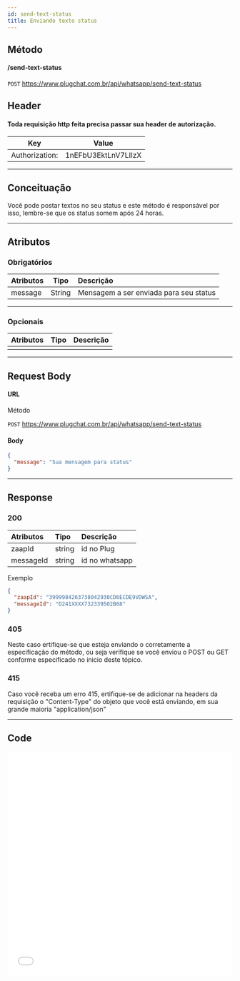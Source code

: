 ```yaml
---
id: send-text-status
title: Enviando texto status
---
```


## Método

#### /send-text-status

`POST` https://www.plugchat.com.br/api/whatsapp/send-text-status

## Header
#### Toda requisição http feita precisa passar sua header de autorização.


| Key            | Value                   |
| :------------: |   :---------------:     |
| Authorization: |   1nEFbU3EktLnV7LIIzX   |

---

## Conceituação

Você pode postar textos no seu status e este método é responsável  por isso, lembre-se que os status somem após 24 horas.

---

## Atributos

### Obrigatórios

| Atributos |  Tipo  | Descrição                              |
| :-------- | :----: | :------------------------------------- |
| message   | String | Mensagem a ser enviada para seu status |

---

### Opcionais

| Atributos | Tipo | Descrição |
| :-------- | :--: | :-------- |
|           |      |           |

---

## Request Body

#### URL

Método

`POST` https://www.plugchat.com.br/api/whatsapp/send-text-status

#### Body

```json
{
  "message": "Sua mensagem para status"
}
```

---

## Response

### 200

| Atributos | Tipo   | Descrição      |
| :-------- | :----- | :------------- |
| zaapId    | string | id no Plug     |
| messageId | string | id no whatsapp |

Exemplo

```json
{
  "zaapId": "3999984263738042930CD6ECDE9VDWSA",
  "messageId": "D241XXXX732339502B68"
}
```

### 405

Neste caso ertifique-se que esteja enviando o corretamente a especificação do método, ou seja verifique se você enviou o POST ou GET conforme especificado no inicio deste tópico.

### 415

Caso você receba um erro 415, ertifique-se de adicionar na headers da requisição o "Content-Type" do objeto que você está enviando, em sua grande maioria "application/json"

---

## Code

<iframe src="//api.apiembed.com/?source=https://raw.githubusercontent.com/fourpixelit/plug-chat-docs/main/json-examples/send-text-status.json&targets=all" frameborder="0" scrolling="no" width="100%" height="500px" seamless></iframe>
